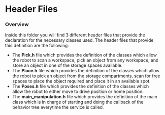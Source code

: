 
# Header Files
### Overview
Inside this folder you will find 3 different header files that provide the declaration for the necessary classes used. The header files that provide this definition are the following: 
- The **Pick.h** file which provides the definition of the classes which allow the robot to scan a workspace, pick an object from any workspace, and store an object in one of the storage spaces available.
- The **Place.h** file which provides the definition of the classes which allow the robot to pick an object from the storage compartments, scan for free spaces to place the object required and place it in an available spot.
- The **Poses.h** file which provides the definition of the classes which allow the robot to either move to drive position or home position.
- The **main_manipulation.h** file which provides the definition of the main class which is in charge of starting and doing the callback of the behavior tree everytime the service is called.
